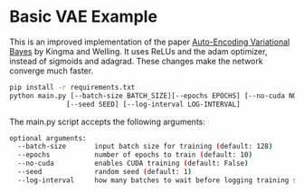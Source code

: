 # Basic VAE Example

This is an improved implementation of the paper [Auto-Encoding Variational Bayes](http://arxiv.org/abs/1312.6114) by Kingma and Welling.
It uses ReLUs and the adam optimizer, instead of sigmoids and adagrad. These changes make the network converge much faster.

```bash
pip install -r requirements.txt
python main.py [--batch-size BATCH_SIZE][--epochs EPOCHS] [--no-cuda NO-CUDA]
              [--seed SEED] [--log-interval LOG-INTERVAL]

```
The main.py script accepts the following arguments:

```bash
optional arguments:
  --batch-size       input batch size for training (default: 128)
  --epochs           number of epochs to train (default: 10)
  --no-cuda          enables CUDA training (default: False)
  --seed             random seed (default: 1)
  --log-interval     how many batches to wait before logging training status (default: 10)
```
